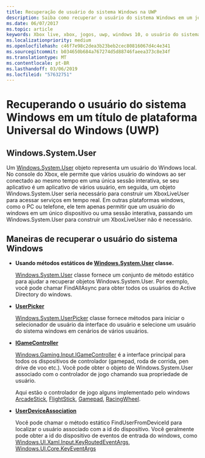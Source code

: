 ```yaml
---
title: Recuperação de usuário do sistema Windows na UWP
description: Saiba como recuperar o usuário do sistema Windows em um jogo de plataforma Universal do Windows (UWP).
ms.date: 06/07/2017
ms.topic: article
keywords: Xbox live, xbox, jogos, uwp, windows 10, o usuário do sistema
ms.localizationpriority: medium
ms.openlocfilehash: c46f7e98c2dea3b23beb2cec80816067d4c4e341
ms.sourcegitcommit: b034650b684a767274d5d88746faeea373c8e34f
ms.translationtype: MT
ms.contentlocale: pt-BR
ms.lasthandoff: 03/06/2019
ms.locfileid: "57632751"
---
```

# <a name="retrieving-the-windows-system-user-in-a-universal-windows-platform-uwp-title"></a>Recuperando o usuário do sistema Windows em um título de plataforma Universal do Windows (UWP)

## <a name="windowssystemuser"></a>Windows.System.User

Um [Windows.System.User](https://docs.microsoft.com/en-us/uwp/api/windows.system.user) objeto representa um usuário do Windows local. No console do Xbox, ele permite que vários usuário do windows ao ser conectado ao mesmo tempo em uma única sessão interativa, se seu aplicativo é um aplicativo de vários usuário, em seguida, um objeto Windows.System.User seria necessário para construir um XboxLiveUser para acessar serviços em tempo real. Em outras plataformas windows, como o PC ou telefone, ele tem apenas permitir que um usuário do windows em um único dispositivo ou uma sessão interativa, passando um Windows.System.User para construir um XboxLiveUser não é necessário.

## <a name="ways-to-retrieve-windows-system-user"></a>Maneiras de recuperar o usuário do sistema Windows

* **Usando métodos estáticos de [Windows.System.User](https://docs.microsoft.com/en-us/uwp/api/windows.system.user) classe.**

  [Windows.System.User](https://docs.microsoft.com/en-us/uwp/api/windows.system.user) classe fornece um conjunto de método estático para ajudar a recuperar objetos Windows.System.User. Por exemplo, você pode chamar FindAllAsync para obter todos os usuários do Active Directory do windows.

* **[UserPicker](https://docs.microsoft.com/en-us/uwp/api/windows.system.userpicker)**

  [Windows.System.UserPicker](https://docs.microsoft.com/en-us/uwp/api/windows.system.userpicker) classe fornece métodos para iniciar o selecionador de usuário da interface do usuário e selecione um usuário do sistema windows em cenários de vários usuários.

* **[IGameController](https://docs.microsoft.com/en-us/uwp/api/windows.gaming.input.igamecontroller)**

  [Windows.Gaming.Input.IGameController](https://docs.microsoft.com/en-us/uwp/api/windows.gaming.input.igamecontroller) é a interface principal para todos os dispositivos de controlador (gamepad, roda de corrida, pen drive de voo etc.). Você pode obter o objeto de Windows.System.User associado com o controlador de jogo chamando sua propriedade de usuário.  

  Aqui estão o controlador de jogo alguns implementado pelo windows [ArcadeStick](https://docs.microsoft.com/en-us/uwp/api/windows.gaming.input.arcadestick), [FlightStick](https://docs.microsoft.com/en-us/uwp/api/windows.gaming.input.flightstick), [Gamepad](https://docs.microsoft.com/en-us/uwp/api/windows.gaming.input.gamepad), [RacingWheel](https://docs.microsoft.com/en-us/uwp/api/windows.gaming.input.racingwheel).

* **[UserDeviceAssociation](https://docs.microsoft.com/en-us/uwp/api/windows.system.userdeviceassociation)**

  Você pode chamar o método estático FindUserFromDeviceId para localizar o usuário associado com a id do dispositivo. Você geralmente pode obter a id do dispositivo de eventos de entrada do windows, como [Windows.UI.Xaml.Input.KeyRoutedEventArgs](https://docs.microsoft.com/en-us/uwp/api/Windows.UI.Xaml.Input.KeyRoutedEventArgs), [Windows.UI.Core.KeyEventArgs](https://docs.microsoft.com/en-us/uwp/api/windows.ui.core.keyeventargs)
